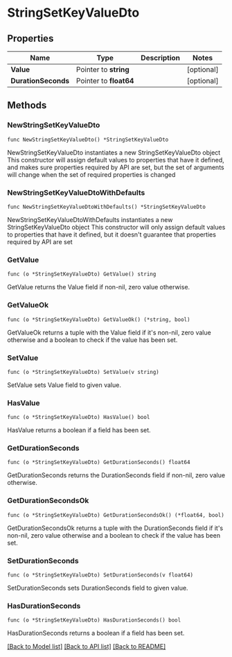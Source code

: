 # StringSetKeyValueDto

## Properties

Name | Type | Description | Notes
------------ | ------------- | ------------- | -------------
**Value** | Pointer to **string** |  | [optional] 
**DurationSeconds** | Pointer to **float64** |  | [optional] 

## Methods

### NewStringSetKeyValueDto

`func NewStringSetKeyValueDto() *StringSetKeyValueDto`

NewStringSetKeyValueDto instantiates a new StringSetKeyValueDto object
This constructor will assign default values to properties that have it defined,
and makes sure properties required by API are set, but the set of arguments
will change when the set of required properties is changed

### NewStringSetKeyValueDtoWithDefaults

`func NewStringSetKeyValueDtoWithDefaults() *StringSetKeyValueDto`

NewStringSetKeyValueDtoWithDefaults instantiates a new StringSetKeyValueDto object
This constructor will only assign default values to properties that have it defined,
but it doesn't guarantee that properties required by API are set

### GetValue

`func (o *StringSetKeyValueDto) GetValue() string`

GetValue returns the Value field if non-nil, zero value otherwise.

### GetValueOk

`func (o *StringSetKeyValueDto) GetValueOk() (*string, bool)`

GetValueOk returns a tuple with the Value field if it's non-nil, zero value otherwise
and a boolean to check if the value has been set.

### SetValue

`func (o *StringSetKeyValueDto) SetValue(v string)`

SetValue sets Value field to given value.

### HasValue

`func (o *StringSetKeyValueDto) HasValue() bool`

HasValue returns a boolean if a field has been set.

### GetDurationSeconds

`func (o *StringSetKeyValueDto) GetDurationSeconds() float64`

GetDurationSeconds returns the DurationSeconds field if non-nil, zero value otherwise.

### GetDurationSecondsOk

`func (o *StringSetKeyValueDto) GetDurationSecondsOk() (*float64, bool)`

GetDurationSecondsOk returns a tuple with the DurationSeconds field if it's non-nil, zero value otherwise
and a boolean to check if the value has been set.

### SetDurationSeconds

`func (o *StringSetKeyValueDto) SetDurationSeconds(v float64)`

SetDurationSeconds sets DurationSeconds field to given value.

### HasDurationSeconds

`func (o *StringSetKeyValueDto) HasDurationSeconds() bool`

HasDurationSeconds returns a boolean if a field has been set.


[[Back to Model list]](../README.md#documentation-for-models) [[Back to API list]](../README.md#documentation-for-api-endpoints) [[Back to README]](../README.md)


